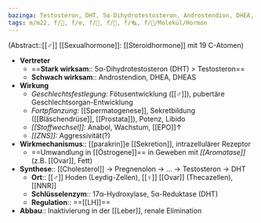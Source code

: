 ```yaml
---
bazinga: Testosteron, DHT, 5α-Dihydrotestosteron, Androstendion, DHEA, DHEAS
tags: m/m22, f/🧪, f/⚙️, f/🍆, f/🦩, f/🗞️, f/🧪/Molekül/Hormon
---
```

(Abstract::[[♂]] [[Sexualhormone]]: [[Steroidhormone]] mit 19 C-Atomen)
- **Vertreter**
	- ==**Stark wirksam**:: 5α-Dihydrotestosteron (DHT) > Testosteron==
	- **Schwach wirksam**:: Androstendion, DHEA, DHEAS
- **Wirkung**
	- *Geschlechtsfestlegung:* Fötusentwicklung ([[♂]]), pubertäre Geschlechtsorgan-Entwicklung
	- *Fortpflanzung:* [[Spermatogenese]], Sekretbildung ([[Bläschendrüse]], [[Prostata]]), Potenz, Libido
	- *[[Stoffwechsel]]:* Anabol, Wachstum, [[EPO]]↑
	- *[[ZNS]]:* Aggressivität(?)
- **Wirkmechanismus**:: [[parakrin]]e [[Sekretion]], intrazellulärer Rezeptor
	- ==Umwandlung in [[Östrogene]]== in Geweben mit *[[Aromatase]]* (z.B. [[Ovar]], Fett)
- **Synthese**:: [[Cholesterol]] → Pregnenolon → ... → Testosteron → DHT
	- **Ort**:: [[♂]] Hoden (Leydig-Zellen), [[♀]] [[Ovar]] (Thecazellen), [[NNR]]
	- **Schlüsselenzym**:: 17α-Hydroxylase, 5α-Reduktase (DHT)
	- **Regulation**:: ==[[LH]]==
- **Abbau**:: Inaktivierung in der [[Leber]], renale Elimination